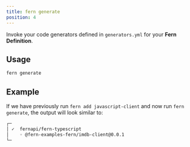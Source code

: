 ```yaml
---
title: fern generate
position: 4
---
```


Invoke your code generators defined in `generators.yml` for your **Fern Definition**.

## Usage

```bash
fern generate
```

## Example

If we have previously run `fern add javascript-client` and now run `fern generate`, the output will look similar to:

```bash
┌─
│ ✓  fernapi/fern-typescript
│    ◦ @fern-examples-fern/imdb-client@0.0.1
└─
```
